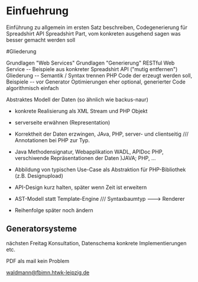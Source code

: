 # Einfuehrung
Einführung zu allgemein
im ersten Satz beschreiben, Codegenerierung für Spreadshirt API
Spreadshirt Part, vom konkreten ausgehend sagen was besser gemacht werden soll

#Gliederung

Grundlagen "Web Services"
Grundlagen "Generierung"
RESTful Web Service -- Beispiele aus konkreter Spreadshirt API ("mutig entfernen")
Gliederung -- Semantik / Syntax trennen
PHP Code der erzeugt werden soll, Beispiele -- vor Generator
Optimierungen eher optional, generierter Code algorithmisch einfach

Abstraktes Modell der Daten (so ähnlich wie backus-naur)
- konkrete Realisierung als XML Stream und PHP Objekt
- serverseite erwähnen (Representation)
- Korrektheit der Daten erzwingen, JAva, PHP, server- und clientseitig /// Annotationen bei PHP zur Typ.
- Java Methodensignatur, Webapplikation WADL, APIDoc PHP, verschiwende Repräsentationen der Daten )JAVA; PHP, ...
- Abbildung von typischen Use-Case als Abstraktion für PHP-Bibliothek (z.B. Designupload)
- API-Design kurz halten, später wenn Zeit ist erweitern
- AST-Modell statt Template-Engine /// Syntaxbaumtyp ---> Renderer

- Reihenfolge später noch ändern

## Generatorsysteme

nächsten Freitag Konsultation, Datenschema konkrete Implementierungen etc.

PDF als mail kein Problem

waldmann@fbimn.htwk-leipzig.de

